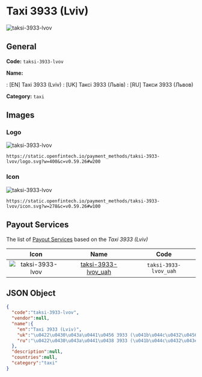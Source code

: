 
# Taxi 3933 (Lviv) 
![taksi-3933-lvov](https://static.openfintech.io/payment_methods/taksi-3933-lvov/logo.svg?w=400&c=v0.59.26#w200)  

## General 
**Code:** `taksi-3933-lvov` 
 
**Name:** 
 
:	[EN] Taxi 3933 (Lviv) 
:	[UK] Таксі 3933 (Львів) 
:	[RU] Такси 3933 (Львов) 
 
**Category:** `taxi` 
 

## Images 

### Logo 
![taksi-3933-lvov](https://static.openfintech.io/payment_methods/taksi-3933-lvov/logo.svg?w=400&c=v0.59.26#w200)  

```
https://static.openfintech.io/payment_methods/taksi-3933-lvov/logo.svg?w=400&c=v0.59.26#w200
```  

### Icon 
![taksi-3933-lvov](https://static.openfintech.io/payment_methods/taksi-3933-lvov/icon.svg?w=278&c=v0.59.26#w100)  

```
https://static.openfintech.io/payment_methods/taksi-3933-lvov/icon.svg?w=278&c=v0.59.26#w100
```  

## Payout Services 
 
The list of [Payout Services](/payout-services/) based on the _Taxi 3933 (Lviv)_ 

|Icon|Name|Code| 
|:---:|:---:|:---:| 
|![taksi-3933-lvov](https://static.openfintech.io/payout_methods/taksi-3933-lvov/icon.svg?w=278&c=v0.59.26#w40) |[taksi-3933-lvov_uah](/payout-services/taksi-3933-lvov_uah/)|`taksi-3933-lvov_uah`| 
 

## JSON Object 

```json
{
  "code":"taksi-3933-lvov",
  "vendor":null,
  "name":{
    "en":"Taxi 3933 (Lviv)",
    "uk":"\u0422\u0430\u043a\u0441\u0456 3933 (\u041b\u044c\u0432\u0456\u0432)",
    "ru":"\u0422\u0430\u043a\u0441\u0438 3933 (\u041b\u044c\u0432\u043e\u0432)"
  },
  "description":null,
  "countries":null,
  "category":"taxi"
}
```  

